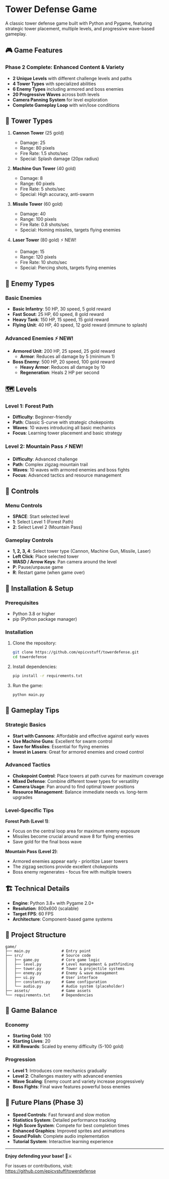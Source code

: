 # Tower Defense Game

A classic tower defense game built with Python and Pygame, featuring strategic tower placement, multiple levels, and progressive wave-based gameplay.

## 🎮 Game Features

### **Phase 2 Complete: Enhanced Content & Variety**
- **2 Unique Levels** with different challenge levels and paths
- **4 Tower Types** with specialized abilities
- **6 Enemy Types** including armored and boss enemies
- **20 Progressive Waves** across both levels
- **Camera Panning System** for level exploration
- **Complete Gameplay Loop** with win/lose conditions

## 🏰 Tower Types

1. **Cannon Tower** (25 gold)
   - Damage: 25
   - Range: 80 pixels
   - Fire Rate: 1.5 shots/sec
   - Special: Splash damage (20px radius)

2. **Machine Gun Tower** (40 gold)
   - Damage: 8
   - Range: 60 pixels
   - Fire Rate: 5 shots/sec
   - Special: High accuracy, anti-swarm

3. **Missile Tower** (60 gold)
   - Damage: 40
   - Range: 100 pixels
   - Fire Rate: 0.8 shots/sec
   - Special: Homing missiles, targets flying enemies

4. **Laser Tower** (80 gold) ⚡ NEW!
   - Damage: 15
   - Range: 120 pixels
   - Fire Rate: 10 shots/sec
   - Special: Piercing shots, targets flying enemies

## 👾 Enemy Types

### Basic Enemies
- **Basic Infantry**: 50 HP, 30 speed, 5 gold reward
- **Fast Scout**: 25 HP, 60 speed, 8 gold reward
- **Heavy Tank**: 150 HP, 15 speed, 15 gold reward
- **Flying Unit**: 40 HP, 40 speed, 12 gold reward (immune to splash)

### Advanced Enemies ⚡ NEW!
- **Armored Unit**: 200 HP, 25 speed, 25 gold reward
  - **Armor**: Reduces all damage by 5 (minimum 1)
- **Boss Enemy**: 500 HP, 20 speed, 100 gold reward
  - **Heavy Armor**: Reduces all damage by 10
  - **Regeneration**: Heals 2 HP per second

## 🗺️ Levels

### Level 1: Forest Path
- **Difficulty**: Beginner-friendly
- **Path**: Classic S-curve with strategic chokepoints
- **Waves**: 10 waves introducing all basic mechanics
- **Focus**: Learning tower placement and basic strategy

### Level 2: Mountain Pass ⚡ NEW!
- **Difficulty**: Advanced challenge
- **Path**: Complex zigzag mountain trail
- **Waves**: 10 waves with armored enemies and boss fights
- **Focus**: Advanced tactics and resource management

## 🎯 Controls

### Menu Controls
- **SPACE**: Start selected level
- **1**: Select Level 1 (Forest Path)
- **2**: Select Level 2 (Mountain Pass)

### Gameplay Controls
- **1, 2, 3, 4**: Select tower type (Cannon, Machine Gun, Missile, Laser)
- **Left Click**: Place selected tower
- **WASD / Arrow Keys**: Pan camera around the level
- **P**: Pause/unpause game
- **R**: Restart game (when game over)

## 🚀 Installation & Setup

### Prerequisites
- Python 3.8 or higher
- pip (Python package manager)

### Installation
1. Clone the repository:
   ```bash
   git clone https://github.com/epicvstuff/towerdefense.git
   cd towerdefense
   ```

2. Install dependencies:
   ```bash
   pip install -r requirements.txt
   ```

3. Run the game:
   ```bash
   python main.py
   ```

## 🎪 Gameplay Tips

### Strategic Basics
- **Start with Cannons**: Affordable and effective against early waves
- **Use Machine Guns**: Excellent for swarm control
- **Save for Missiles**: Essential for flying enemies
- **Invest in Lasers**: Great for armored enemies and crowd control

### Advanced Tactics
- **Chokepoint Control**: Place towers at path curves for maximum coverage
- **Mixed Defense**: Combine different tower types for versatility
- **Camera Usage**: Pan around to find optimal tower positions
- **Resource Management**: Balance immediate needs vs. long-term upgrades

### Level-Specific Tips

**Forest Path (Level 1)**:
- Focus on the central loop area for maximum enemy exposure
- Missiles become crucial around wave 8 for flying enemies
- Save gold for the final boss wave

**Mountain Pass (Level 2)**:
- Armored enemies appear early - prioritize Laser towers
- The zigzag sections provide excellent chokepoints
- Boss enemy regenerates - focus fire with multiple towers

## 🏗️ Technical Details

- **Engine**: Python 3.8+ with Pygame 2.0+
- **Resolution**: 800x600 (scalable)
- **Target FPS**: 60 FPS
- **Architecture**: Component-based game systems

## 📁 Project Structure

```
game/
├── main.py              # Entry point
├── src/                 # Source code
│   ├── game.py          # Core game logic
│   ├── level.py         # Level management & pathfinding
│   ├── tower.py         # Tower & projectile systems
│   ├── enemy.py         # Enemy & wave management
│   ├── ui.py            # User interface
│   ├── constants.py     # Game configuration
│   └── audio.py         # Audio system (placeholder)
├── assets/              # Game assets
└── requirements.txt     # Dependencies
```

## 🎯 Game Balance

### Economy
- **Starting Gold**: 100
- **Starting Lives**: 20
- **Kill Rewards**: Scaled by enemy difficulty (5-100 gold)

### Progression
- **Level 1**: Introduces core mechanics gradually
- **Level 2**: Challenges mastery with advanced enemies
- **Wave Scaling**: Enemy count and variety increase progressively
- **Boss Fights**: Final wave features powerful boss enemies

## 🔮 Future Plans (Phase 3)

- **Speed Controls**: Fast forward and slow motion
- **Statistics System**: Detailed performance tracking
- **High Score System**: Compete for best completion times
- **Enhanced Graphics**: Improved sprites and animations
- **Sound Polish**: Complete audio implementation
- **Tutorial System**: Interactive learning experience

---

**Enjoy defending your base!** 🏰⚔️

For issues or contributions, visit: https://github.com/epicvstuff/towerdefense 